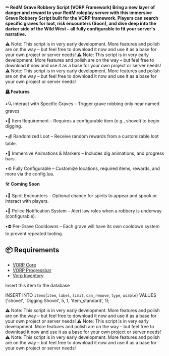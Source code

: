 **⚰️ RedM Grave Robbery Script (VORP Framework)
Bring a new layer of danger and reward to your RedM roleplay server with this immersive Grave Robbery Script built for the VORP framework. Players can search specific graves for loot, risk encounters (Soon), and dive deep into the darker side of the Wild West – all fully configurable to fit your server's narrative.**

⚠️ Note: This script is in very early development. More features and polish are on the way – but feel free to download it now and use it as a base for your own project or server needs!
⚠️ Note: This script is in very early development. More features and polish are on the way – but feel free to download it now and use it as a base for your own project or server needs!
⚠️ Note: This script is in very early development. More features and polish are on the way – but feel free to download it now and use it as a base for your own project or server needs!

**🪦 Features**

•🔍 Interact with Specific Graves – Trigger grave robbing only near named graves

•🧰 Item Requirement – Requires a configurable item (e.g., shovel) to begin digging.

•💰 Randomized Loot – Receive random rewards from a customizable loot table.

•🎨 Immersive Animations & Markers – Includes dig animations, and progress bars.

•⚙️ Fully Configurable – Customize locations, required items, rewards, and more via the config.lua.

🛠️ **Coming Soon**

•👻 Spirit Encounters – Optional chance for spirits to appear and spook or interact with players.

•👮 Police Notification System – Alert law roles when a robbery is underway (configurable).

•⛔ Per-Grave Cooldowns – Each grave will have its own cooldown system to prevent repeated looting.

## 📦 Requirements

- [VORP Core](https://github.com/VORPCORE/VORP-Core)
- [VORP Progressbar](https://github.com/VORPCORE/vorp_progressbar)
- [Vorp Inventory](https://github.com/VORPCORE/vorp_inventory-lua)

Insert this item to the database

INSERT INTO `items`(`item`, `label`, `limit`, `can_remove`, `type`, `usable`) VALUES ('shovel', 'Digging Shovel', 5, 1, 'item_standard', 1);

⚠️ Note: This script is in very early development. More features and polish are on the way – but feel free to download it now and use it as a base for your own project or server needs!
⚠️ Note: This script is in very early development. More features and polish are on the way – but feel free to download it now and use it as a base for your own project or server needs!
⚠️ Note: This script is in very early development. More features and polish are on the way – but feel free to download it now and use it as a base for your own project or server needs!
